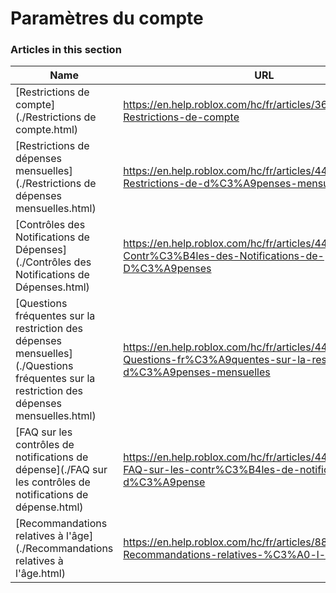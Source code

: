 # Paramètres du compte  
### Articles in this section
Name|URL
-|-
[Restrictions de compte](./Restrictions de compte.html) |https://en.help.roblox.com/hc/fr/articles/360000375686-Restrictions-de-compte
[Restrictions de dépenses mensuelles](./Restrictions de dépenses mensuelles.html) |https://en.help.roblox.com/hc/fr/articles/4409125091348-Restrictions-de-d%C3%A9penses-mensuelles
[Contrôles des Notifications de Dépenses](./Contrôles des Notifications de Dépenses.html) |https://en.help.roblox.com/hc/fr/articles/4409139163412-Contr%C3%B4les-des-Notifications-de-D%C3%A9penses
[Questions fréquentes sur la restriction des dépenses mensuelles](./Questions fréquentes sur la restriction des dépenses mensuelles.html) |https://en.help.roblox.com/hc/fr/articles/4409558125460-Questions-fr%C3%A9quentes-sur-la-restriction-des-d%C3%A9penses-mensuelles
[FAQ sur les contrôles de notifications de dépense](./FAQ sur les contrôles de notifications de dépense.html) |https://en.help.roblox.com/hc/fr/articles/4409296123796-FAQ-sur-les-contr%C3%B4les-de-notifications-de-d%C3%A9pense
[Recommandations relatives à l'âge](./Recommandations relatives à l'âge.html) |https://en.help.roblox.com/hc/fr/articles/8862768451604-Recommandations-relatives-%C3%A0-l-%C3%A2ge